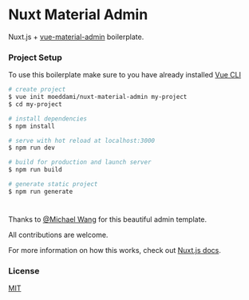# Nuxt Material Admin

Nuxt.js + [vue-material-admin](https://github.com/tookit/vue-material-admin) boilerplate.

### Project Setup

To use this boilerplate make sure to you have already installed [Vue CLI](https://www.npmjs.com/package/vue-cli)

``` bash
# create project
$ vue init moeddami/nuxt-material-admin my-project  
$ cd my-project

# install dependencies
$ npm install

# serve with hot reload at localhost:3000
$ npm run dev

# build for production and launch server
$ npm run build

# generate static project
$ npm run generate
```

#

Thanks to [@Michael Wang](https://github.com/tookit) for this beautiful admin template.

All contributions are welcome.

For more information on how this works, check out [Nuxt.js docs](https://nuxtjs.org).

### License

[MIT](https://github.com/moeddami/nuxt-material-admin/blob/master/LICENSE)